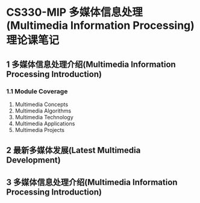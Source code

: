 # CS330-MIP 多媒体信息处理(Multimedia Information Processing) 理论课笔记

## 1 多媒体信息处理介绍(Multimedia Information Processing Introduction)

### 1.1 Module Coverage

1. Multimedia Concepts
2. Multimedia Algorithms
3. Multimedia Technology
4. Multimedia Applications
5. Multimedia Projects

## 2 最新多媒体发展(Latest Multimedia Development)

## 3 多媒体信息处理介绍(Multimedia Information Processing Introduction)
